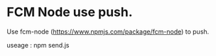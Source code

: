 # FCM Node use push.

Use fcm-node (https://www.npmjs.com/package/fcm-node) to push.

useage : 
	npm send.js